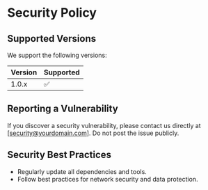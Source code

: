 # Security Policy

## Supported Versions

We support the following versions:

| Version | Supported          |
| ------- | ------------------ |
| 1.0.x   | :white_check_mark:  |

## Reporting a Vulnerability

If you discover a security vulnerability, please contact us directly at [security@yourdomain.com]. Do not post the issue publicly.

## Security Best Practices

- Regularly update all dependencies and tools.
- Follow best practices for network security and data protection.
